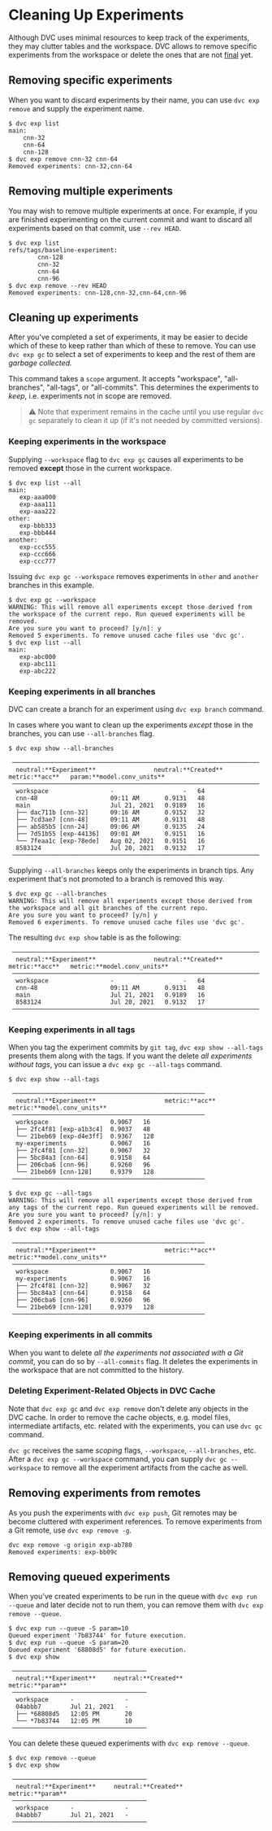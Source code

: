 # Cleaning Up Experiments

Although DVC uses minimal resources to keep track of the experiments, they may
clutter tables and the workspace. DVC allows to remove specific experiments from
the workspace or delete the ones that are not [final] yet.

[final]: /doc/user-guide/experiment-management/persisting-experiments

## Removing specific experiments

When you want to discard experiments by their name, you can use `dvc exp remove`
and supply the experiment name.

```dvc
$ dvc exp list
main:
    cnn-32
    cnn-64
    cnn-128
$ dvc exp remove cnn-32 cnn-64
Removed experiments: cnn-32,cnn-64
```

## Removing multiple experiments

You may wish to remove multiple experiments at once. For example, if you are
finished experimenting on the current commit and want to discard all experiments
based on that commit, use `--rev HEAD`.

```
$ dvc exp list
refs/tags/baseline-experiment:
        cnn-128
        cnn-32
        cnn-64
        cnn-96
$ dvc exp remove --rev HEAD
Removed experiments: cnn-128,cnn-32,cnn-64,cnn-96
```

## Cleaning up experiments

After you've completed a set of experiments, it may be easier to decide which of
these to keep rather than which of these to remove. You can use `dvc exp gc` to
select a set of experiments to keep and the rest of them are _garbage
collected._

This command takes a `scope` argument. It accepts "workspace", "all-branches",
"all-tags", or "all-commits". This determines the experiments to _keep_, i.e.
experiments not in scope are removed.

> ⚠️ Note that experiment remains in the <abbr>cache</abbr> until you use
> regular `dvc gc` separately to clean it up (if it's not needed by committed
> versions).

### Keeping experiments in the workspace

Supplying `--workspace` flag to `dvc exp gc` causes all experiments to be
removed **except** those in the current workspace.

```dvc
$ dvc exp list --all
main:
   exp-aaa000
   exp-aaa111
   exp-aaa222
other:
   exp-bbb333
   exp-bbb444
another:
   exp-ccc555
   exp-ccc666
   exp-ccc777
```

Issuing `dvc exp gc --workspace` removes experiments in `other` and `another`
branches in this example.

```dvc
$ dvc exp gc --workspace
WARNING: This will remove all experiments except those derived from the workspace of the current repo. Run queued experiments will be removed.
Are you sure you want to proceed? [y/n]: y
Removed 5 experiments. To remove unused cache files use 'dvc gc'.
$ dvc exp list --all
main:
   exp-abc000
   exp-abc111
   exp-abc222
```

### Keeping experiments in all branches

DVC can create a branch for an experiment using `dvc exp branch` command.

In cases where you want to clean up the experiments _except_ those in the
branches, you can use `--all-branches` flag.

```dvc
$ dvc exp show --all-branches
```

```dvctable
 ────────────────────────────────────────────────────────────────────
  neutral:**Experiment**                neutral:**Created**           metric:**acc**   param:**model.conv_units**
 ────────────────────────────────────────────────────────────────────
  workspace                 -                   -   64
  cnn-48                    09:11 AM       0.9131   48
  main                      Jul 21, 2021   0.9189   16
  ├── dac711b [cnn-32]      09:16 AM       0.9152   32
  ├── 7cd3ae7 [cnn-48]      09:11 AM       0.9131   48
  ├── ab585b5 [cnn-24]      09:06 AM       0.9135   24
  ├── 7d51b55 [exp-44136]   09:01 AM       0.9151   16
  └── 7feaa1c [exp-78ede]   Aug 02, 2021   0.9151   16
  8583124                   Jul 20, 2021   0.9132   17
 ────────────────────────────────────────────────────────────────────
```

Supplying `--all-branches` keeps only the experiments in branch tips. Any
experiment that's not promoted to a branch is removed this way.

```dvc
$ dvc exp gc --all-branches
WARNING: This will remove all experiments except those derived from the workspace and all git branches of the current repo.
Are you sure you want to proceed? [y/n] y
Removed 6 experiments. To remove unused cache files use 'dvc gc'.
```

The resulting `dvc exp show` table is as the following:

```dvctable
 ────────────────────────────────────────────────────────────────────
  neutral:**Experiment**                neutral:**Created**           metric:**acc**   metric:**model.conv_units**
 ────────────────────────────────────────────────────────────────────
  workspace                 -                   -   64
  cnn-48                    09:11 AM       0.9131   48
  main                      Jul 21, 2021   0.9189   16
  8583124                   Jul 20, 2021   0.9132   17
 ────────────────────────────────────────────────────────────────────
```

### Keeping experiments in all tags

When you tag the experiment commits by `git tag`, `dvc exp show --all-tags`
presents them along with the tags. If you want the delete _all experiments
without tags_, you can issue a `dvc exp gc --all-tags` command.

```dvc
$ dvc exp show --all-tags
```

```dvctable
 ─────────────────────────────────────────────────────
  neutral:**Experiment**                   metric:**acc**   metric:**model.conv_units**
 ─────────────────────────────────────────────────────
  workspace                 0.9067   16
  ├── 2fc4f81 [exp-a1b3c4]  0.9037   48
  └── 21beb69 [exp-d4e3ff]  0.9367   128
  my-experiments            0.9067   16
  ├── 2fc4f81 [cnn-32]      0.9067   32
  ├── 5bc84a3 [cnn-64]      0.9158   64
  ├── 206cba6 [cnn-96]      0.9260   96
  └── 21beb69 [cnn-128]     0.9379   128
 ─────────────────────────────────────────────────────
```

```dvc
$ dvc exp gc --all-tags
WARNING: This will remove all experiments except those derived from any tags of the current repo. Run queued experiments will be removed.
Are you sure you want to proceed? [y/n]: y
Removed 2 experiments. To remove unused cache files use 'dvc gc'.
$ dvc exp show --all-tags
```

```dvctable
 ─────────────────────────────────────────────────────
  neutral:**Experiment**                   metric:**acc**   metric:**model.conv_units**
 ─────────────────────────────────────────────────────
  workspace                 0.9067   16
  my-experiments            0.9067   16
  ├── 2fc4f81 [cnn-32]      0.9067   32
  ├── 5bc84a3 [cnn-64]      0.9158   64
  ├── 206cba6 [cnn-96]      0.9260   96
  └── 21beb69 [cnn-128]     0.9379   128
 ─────────────────────────────────────────────────────
```

### Keeping experiments in all commits

When you want to delete _all the experiments not associated with a Git commit_,
you can do so by `--all-commits` flag. It deletes the experiments in the
workspace that are not committed to the history.

### Deleting Experiment-Related Objects in DVC Cache

Note that `dvc exp gc` and `dvc exp remove` don't delete any objects in the DVC
<abbr>cache</abbr>. In order to remove the cache objects, e.g. model files,
intermediate artifacts, etc. related with the experiments, you can use `dvc gc`
command.

`dvc gc` receives the same _scoping_ flags, `--workspace`, `--all-branches`,
etc. After a `dvc exp gc --workspace` command, you can supply
`dvc gc --workspace` to remove all the experiment artifacts from the cache as
well.

## Removing experiments from remotes

As you push the experiments with `dvc exp push`, Git remotes may be become
cluttered with experiment references. To remove experiments from a Git remote,
use `dvc exp remove -g`.

```
dvc exp remove -g origin exp-ab780
Removed experiments: exp-bb09c
```

## Removing queued experiments

When you've created experiments to be run in the queue with
`dvc exp run --queue` and later decide not to run them, you can remove them with
`dvc exp remove --queue`.

```dvc
$ dvc exp run --queue -S param=10
Queued experiment '7b83744' for future execution.
$ dvc exp run --queue -S param=20
Queued experiment '68808d5' for future execution.
$ dvc exp show
```

```dvctable
 ─────────────────────────────────────
  neutral:**Experiment**     neutral:**Created**        metric:**param**
 ─────────────────────────────────────
  workspace      -              -
  04abbb7        Jul 21, 2021   -
  ├── *68808d5   12:05 PM       20
  └── *7b83744   12:05 PM       10
 ─────────────────────────────────────
```

You can delete these queued experiments with `dvc exp remove --queue`.

```dvc
$ dvc exp remove --queue
$ dvc exp show
```

```dvctable
 ─────────────────────────────────────
  neutral:**Experiment**     neutral:**Created**        metric:**param**
 ─────────────────────────────────────
  workspace      -              -
  04abbb7        Jul 21, 2021   -
 ─────────────────────────────────────
```
